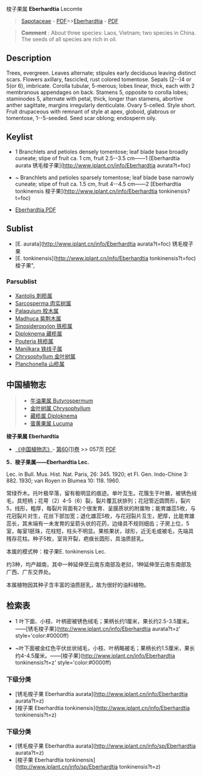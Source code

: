 梭子果属 **Eberhardtia** Lecomte

> [Sapotaceae](http://www.iplant.cn/info/Sapotaceae?t=foc) - [PDF](http://www.iplant.cn/foc/pdf/Sapotaceae.pdf)>>[Eberhardtia](http://www.iplant.cn/info/Eberhardtia?t=foc) - [PDF](http://www.iplant.cn/foc/pdf/Eberhardtia.pdf)


> **Comment** : 
> About three species: Laos, Vietnam; two species in China.
> The seeds of all species are rich in oil.

## Description

Trees, evergreen. Leaves alternate; stipules early deciduous leaving distinct scars. Flowers axillary, fascicled, rust colored tomentose. Sepals (2--)4 or 5(or 6), imbricate. Corolla tubular, 5-merous; lobes linear, thick, each with 2 membranous appendages on back. Stamens 5, opposite to corolla lobes; staminodes 5, alternate with petal, thick, longer than stamens, abortive anther sagittate, margins irregularly denticulate. Ovary 5-celled. Style short. Fruit drupaceous with remnant of style at apex, globoid, glabrous or tomentose, 1--5-seeded. Seed scar oblong; endosperm oily.


## Keylist

* 1 Branchlets and petioles densely tomentose; leaf blade base broadly cuneate; stipe of fruit ca. 1 cm, fruit 2.5--3.5 cm——1  [Eberhardtia aurata 锈毛梭子果](http://www.iplant.cn/info/Eberhardtia aurata?t=foc)
* ~ Branchlets and petioles sparsely tomentose; leaf blade base narrowly cuneate; stipe of fruit ca. 1.5 cm, fruit 4--4.5 cm——2  [Eberhardtia tonkinensis 梭子果](http://www.iplant.cn/info/Eberhardtia tonkinensis?t=foc)


* [Eberhardtia.PDF](http://www.iplant.cn/foc/pdf/Eberhardtia.pdf)

## Sublist

* [E.  aurata](http://www.iplant.cn/info/Eberhardtia aurata?t=foc)
 锈毛梭子果
* [E.  tonkinensis](http://www.iplant.cn/info/Eberhardtia tonkinensis?t=foc) 梭子果",

### Parsublist

* [Xantolis  刺榄属](http://www.iplant.cn/info/Xantolis?t=foc)
* [Sarcosperma  肉实树属](http://www.iplant.cn/info/Sarcosperma?t=foc)
* [Palaquium  胶木属](http://www.iplant.cn/info/Palaquium?t=foc)
* [Madhuca  紫荆木属](http://www.iplant.cn/info/Madhuca?t=foc)
* [Sinosideroxylon  铁榄属](http://www.iplant.cn/info/Sinosideroxylon?t=foc)
* [Diploknema  藏榄属](http://www.iplant.cn/info/Diploknema?t=foc)
* [Pouteria  桃榄属](http://www.iplant.cn/info/Pouteria?t=foc)
* [Manilkara  铁线子属](http://www.iplant.cn/info/Manilkara?t=foc)
* [Chrysophyllum  金叶树属](http://www.iplant.cn/info/Chrysophyllum?t=foc)
* [Planchonella  山榄属](http://www.iplant.cn/info/Planchonella?t=foc)


## 中国植物志

> * [牛油果属  Butyrospermum](http://www.iplant.cn/info/Butyrospermum?t=z)
> * [金叶树属  Chrysophyllum](Chrysophyllum-金叶树属.md)
> * [藏榄属  Diploknema](http://www.iplant.cn/info/Diploknema?t=z)
> * [蛋黄果属  Lucuma](http://www.iplant.cn/info/Lucuma?t=z)


**梭子果属 Eberhardtia**

* [《中国植物志》](http://www.iplant.cn/frps)- [第60(1)卷](http://www.iplant.cn/frps/vol/60(1)) >> 057页 [PDF](http://www.iplant.cn/frps/pdf/60(1)/057y.pdf)


**5．梭子果属——Eberhardtia Lec.**

Lec. in Bull. Mus. Hist. Nat. Paris, 26: 345. 1920; et Fl. Gen. Indo-Chine 3: 882. 1930; van Royen in Blumea 10: 118. 1960.

常绿乔木。托叶极早落，留有极明显的痕迹。单叶互生。花簇生于叶腋，被锈色绒毛，具短柄；花萼（2）4-5（6）裂，裂片覆瓦状排列；花冠管近圆筒形，裂片5，线形，粗厚，每裂片背面有2个很发育、呈膜质状的附属物；能育雄蕊5枚，与花冠裂片对生，花丝下部加宽；退化雄蕊5枚，与花冠裂片互生，肥厚，比能育雄蕊长，其末端有一未发育的呈箭头状的花药，边缘具不规则细齿；子房上位，5室，每室1胚珠，花柱短，柱头不明显。果核果状，球形，近无毛或被毛，先端具残存花柱。种子5枚，室背开裂，疤痕长圆形，具油质胚乳。

本属的模式种：梭子果E. tonkinensis Lec.

约3种，均产越南，其中一种延伸至云南东南部及老挝，1种延伸至云南东南部及广西、广东交界处。

本属植物因其种子含丰富的油质胚乳，故为很好的油料植物。

## 检索表

* 1 叶下面、小枝、叶柄密被锈色绒毛；果柄长约1厘米，果长约2.5-3.5厘米。——[锈毛梭子果](http://www.iplant.cn/info/Eberhardtia aurata?t=z'  style='color:#0000ff)

* ~叶下面被金红色平伏丝状绒毛，小枝、叶柄略被毛；果柄长约1.5厘米，果长约4-4.5厘米。——[梭子果](http://www.iplant.cn/info/Eberhardtia tonkinensis?t=z'  style='color:#0000ff)

### 下级分类
* [锈毛梭子果  Eberhardtia aurata](http://www.iplant.cn/info/Eberhardtia aurata?t=z)
* [梭子果  Eberhardtia tonkinensis](http://www.iplant.cn/info/Eberhardtia tonkinensis?t=z)

### 下级分类
* [锈毛梭子果  Eberhardtia aurata](http://www.iplant.cn/info/sp/Eberhardtia aurata?t=z)
* [梭子果  Eberhardtia tonkinensis](http://www.iplant.cn/info/sp/Eberhardtia tonkinensis?t=z)
